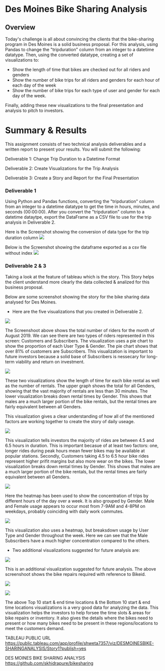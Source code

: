 # Des Moines Bike Sharing Analysis

## Overview
Today's challenge is all about convincing the clients that the bike-sharing program in Des Moines is a solid business proposal. For this analysis, using Pandas to change the "tripduration" column from an integer to a datetime datatype. Then, using the converted datatype, creating a set of visualizations to:

- Show the length of time that bikes are checked out for all riders and genders
- Show the number of bike trips for all riders and genders for each hour of each day of the week
- Show the number of bike trips for each type of user and gender for each day of the week.

Finally, adding these new visualizations to the final presentation and analysis to pitch to investors.


# Summary & Results

This assignment consists of two technical analysis deliverables and a written report to present your results. You will submit the following:

Deliverable 1: Change Trip Duration to a Datetime Format

Deliverable 2: Create Visualizations for the Trip Analysis

Deliverable 3: Create a Story and Report for the Final Presentation

### Deliverable 1
Using Python and Pandas functions, converting the "tripduration" column from an integer to a datetime datatype to get the time in hours, minutes, and seconds (00:00:00). After you convert the "tripduration" column to a datetime dataytpe, export the DataFrame as a CSV file to use for the trip analysis in Deliverable 2.

Here is the Screenshot showing the conversion of data type for the trip duration column
![](Resources/Tripduration_column_datatype_converted.png)

Below is the Screenshot showing the dataframe exported as a csv file without index
![](Resources/Exported_csv_without_index.png)

### Deliverable 2 & 3

Taking a look at the feature of tableau which is the story. This Story helps the client understand more clearly the data collected & analized for this business proposal.

Below are some screenshot showing the story for the bike sharing data analysed for Des Moines.

- Here are the five visualizations that you created in Deliverable 2.

![](Resources/Story_01.png)

The Screenshoot above shows the total number of riders for the month of August 2019. We can see there are two types of riders represented in this screen: Customers and Subscribers. The visualization uses a pie chart to show the proportion of each User Type & Gender. The pie chart shows that over 81% of customers are Subscribers. This visualization is important to future investors because a solid base of Subscribers is nessecary for long-term viability and return on investment.


![](Resources/Story_2.png)

These two visualizations show the length of time for each bike rental as well as the number of rentals. The upper graph shows the total for all Genders, showing that the vast majority of rentals are less than 30 minutes. The lower visualization breaks down rental times by Gender. This shows that males are a much larger portion of the bike rentals, but the rental times are fairly equivalent between all Genders.

This visualization gives a clear understanding of how all of the mentioned factors are working together to create the story of daily useage. 


![](Resources/Story_3.png)

This visualization tells investors the majority of rides are between 4.5 and 6.5 hours in duration. This is important becasue of at least two factors: one, longer rides during peak hours mean fewer bikes may be available at popular stations. Secondly, Customers taking 4.5 to 6.5 hour bike rides represent higher prifit margins but also more wear on the bikes. The lower visualization breaks down rental times by Gender. This shows that males are a much larger portion of the bike rentals, but the rental times are fairly equivalent between all Genders.

![](Resources/Story_4.png)

Here the heatmap has been used to show the concentration of trips by different hours of the day over a week. It is also grouped by Gender. Male and Female usage appears to occur most from 7-9AM and 4-8PM on weekdays, probably coinciding with daily work commutes.


![](Resources/Story_5.png)

This visualization also uses a heatmap, but breaksdown usage by User Type and Gender throughout the week. Here we can see that the Male Subscribers have a much higher concentration compared to the others.



-  Two additional visualizations suggested for future analysis are:

![](Resources/Story_6.png)

This is an additional visualization suggested for future analysis. The above screenshoot shows the bike repairs required with reference to Bikeid.


![](Resources/Top_10_startend_station.png)

![](Resources/Bottom_10_startend_station.png)

The above Top 10 start & end time locations & the Bottom 10 start & end time locations visualizations is a very good data for analyzing the data. This visualization helps the investors to help forsee the time slots & areas for bike repairs or inventory. It also gives the details where the bikes need to present or how many bikes need to be present in these regions/locations to meet the customers demand.

TABLEAU PUBLIC URL
https://public.tableau.com/app/profile/shweta7357/viz/DESMOINESBIKE-SHARINGANALYSIS/Story1?publish=yes

DES MOINES BIKE SHARING ANALYSIS 
https://github.com/skhidrapure/bikesharing
